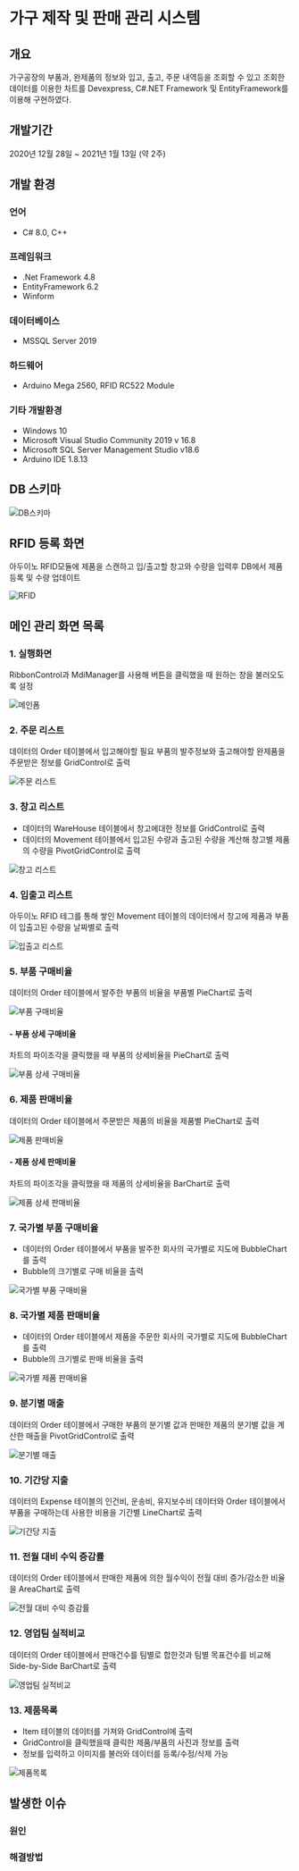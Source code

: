 # 가구 제작 및 판매 관리 시스템

## 개요

가구공장의 부품과, 완제품의 정보와 입고, 출고, 주문 내역등을 조회할 수 있고 조회한 데이터를 이용한 차트를 Devexpress, C#.NET Framework 및 EntityFramework를 이용해 구현하였다.

## 개발기간

2020년 12월 28일 ~ 2021년 1월 13일 (약 2주)

## 개발 환경

### 언어
- C# 8.0, C++

### 프레임워크
- .Net Framework 4.8
- EntityFramework 6.2
- Winform

### 데이터베이스
- MSSQL Server 2019

### 하드웨어
- Arduino Mega 2560, RFID RC522 Module

### 기타 개발환경
- Windows 10
- Microsoft Visual Studio Community 2019 v 16.8
- Microsoft SQL Server Management Studio v18.6
- Arduino IDE 1.8.13

## DB 스키마

![DB스키마](https://user-images.githubusercontent.com/74530618/103977728-341e4580-51bd-11eb-8fed-d8ee1c97a77a.jpg)

## RFID 등록 화면

 아두이노 RFID모듈에 제품을 스캔하고 입/출고할 창고와 수량을 입력후 DB에서 제품 등록 및 수량 업데이트
 
![RFID](https://user-images.githubusercontent.com/74530618/103982623-2bcb0800-51c7-11eb-8d4e-8bc1f7e16561.jpg)

## 메인 관리 화면 목록
### 1. 실행화면

 RibbonControl과 MdiManager를 사용해 버튼을 클릭했을 때 원하는 창을 불러오도록 설정

![메인폼](https://user-images.githubusercontent.com/74530618/103977959-b6a70500-51bd-11eb-9786-a0cb8080b28e.jpg)

### 2. 주문 리스트

 데이터의 Order 테이블에서 입고해야할 필요 부품의 발주정보와 출고해야할 완제품을 주문받은 정보를 GridControl로 출력

![주문 리스트](https://user-images.githubusercontent.com/74530618/103978478-e0acf700-51be-11eb-8f24-d756ce2c8980.jpg)

### 3. 창고 리스트

 - 데이터의 WareHouse 테이블에서 창고에대한 정보를 GridControl로 출력
 - 데이터의 Movement 테이블에서 입고된 수량과 출고된 수량을 계산해 창고별 제품의 수량을 PivotGridControl로 출력

![창고 리스트](https://user-images.githubusercontent.com/74530618/103978628-31bceb00-51bf-11eb-8717-012189371c5e.jpg)

### 4. 입출고 리스트

 아두이노 RFID 테그를 통해 쌓인 Movement 테이블의 데이터에서 창고에 제품과 부품이 입출고된 수량을 날짜별로 출력
 
 ![입출고 리스트](https://user-images.githubusercontent.com/74530618/103978984-156d7e00-51c0-11eb-89df-0e200906595a.jpg)

### 5. 부품 구매비율

 데이터의 Order 테이블에서 발주한 부품의 비율을 부품별 PieChart로 출력
  
![부품 구매비율](https://user-images.githubusercontent.com/74530618/103979251-c3792800-51c0-11eb-8df6-d67037388be1.jpg)

#### - 부품 상세 구매비율

 차트의 파이조각을 클릭했을 때 부품의 상세비율을 PieChart로 출력
 
 ![부품 상세 구매비율](https://user-images.githubusercontent.com/74530618/103979541-55813080-51c1-11eb-906b-82f362f776af.jpg)

### 6. 제품 판매비율

 데이터의 Order 테이블에서 주문받은 제품의 비율을 제품별 PieChart로 출력
 
 ![제품 판매비율](https://user-images.githubusercontent.com/74530618/103979732-c4f72000-51c1-11eb-99b4-edf53d7176e4.jpg)

#### - 제품 상세 판매비율

 차트의 파이조각을 클릭했을 때 제품의 상세비율을 BarChart로 출력
 
 ![제품 상세 판매비율](https://user-images.githubusercontent.com/74530618/103980879-0ee10580-51c4-11eb-901e-cd60c995216a.jpg)

### 7. 국가별 부품 구매비율

- 데이터의 Order 테이블에서 부품을 발주한 회사의 국가별로 지도에 BubbleChart를 출력
- Bubble의 크기별로 구매 비율을 출력

![국가별 부품 구매비율](https://user-images.githubusercontent.com/74530618/103980334-0936f000-51c3-11eb-84cd-db0a1f64501e.jpg)

### 8. 국가별 제품 판매비율

 - 데이터의 Order 테이블에서 제품을 주문한 회사의 국가별로 지도에 BubbleChart를 출력
 - Bubble의 크기별로 판매 비율을 출력

![국가별 제품 판매비율](https://user-images.githubusercontent.com/74530618/103980491-54e99980-51c3-11eb-93b8-ebb704e0877a.jpg)

### 9. 분기별 매출

 데이터의 Order 테이블에서 구매한 부품의 분기별 값과 판매한 제품의 분기별 값을 계산한 매출을 PivotGridControl로 출력

 ![분기별 매출](https://user-images.githubusercontent.com/74530618/103981154-9b8bc380-51c4-11eb-8c34-68a8d9b14c1c.jpg)

### 10. 기간당 지출

 데이터의 Expense 테이블의 인건비, 운송비, 유지보수비 데이터와 Order 테이블에서 부품을 구매하는데 사용한 비용을 기간별 LineChart로 출력
 
 ![기간당 지출](https://user-images.githubusercontent.com/74530618/103981464-308ebc80-51c5-11eb-8186-cbbcd689f3db.jpg)

### 11. 전월 대비 수익 증감률

 데이터의 Order 테이블에서 판매한 제품에 의한 월수익이 전월 대비 증가/감소한 비율을 AreaChart로 출력

![전월 대비 수익 증감률](https://user-images.githubusercontent.com/74530618/103980752-d17c7800-51c3-11eb-8879-c27acae2b98d.jpg)

### 12. 영업팀 실적비교

 데이터의 Order 테이블에서 판매건수를 팀별로 합한것과 팀별 목표건수를 비교해 Side-by-Side BarChart로 출력
 
![영업팀 실적비교](https://user-images.githubusercontent.com/74530618/103981549-59af4d00-51c5-11eb-9886-0a34c69a7cba.jpg)

### 13. 제품목록

 - Item 테이블의 데이터를 가져와 GridControl에 출력
 - GridControl을 클릭했을때 클릭한 제품/부품의 사진과 정보를 출력
 - 정보를 입력하고 이미지를 불러와 데이터를 등록/수정/삭제 가능
 
 ![제품목록](https://user-images.githubusercontent.com/74530618/103982168-52d50a00-51c6-11eb-8968-c5bbf1539757.jpg)
 
## 발생한 이슈

### 원인

### 해결방법
